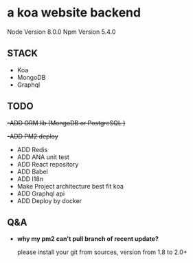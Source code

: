 # a koa website backend 
Node Version 8.0.0 
Npm Version 5.4.0 

## STACK
- Koa 
- MongoDB
- Graphql 

## TODO 
~~-ADD ORM lib (MongoDB or PostgreSQL )~~

~~-ADD PM2 deploy~~
- ADD Redis 
- ADD ANA unit test 
- ADD React repository 
- ADD Babel 
- ADD I18n
- Make Project architecture best fit koa  
- ADD Graphql api 
- ADD Deploy by docker

## Q&A
- **why my pm2 can't pull branch of recent update?**

  please install your git from sources, version from 1.8 to 2.0+

